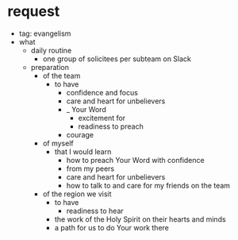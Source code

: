 # request
- tag: evangelism
- what
  - daily routine
    - one group of solicitees per subteam on Slack
  - preparation
    - of the team
      - to have
        - confidence and focus
        - care and heart for unbelievers
        - _ Your Word
          - excitement for
          - readiness to preach
        - courage
    - of myself
      - that I would learn
        - how to preach Your Word with confidence
        - from my peers
        - care and heart for unbelievers
        - how to talk to and care for my friends on the team
    - of the region we visit
      - to have
        - readiness to hear
      - the work of the Holy Spirit on their hearts and minds
      - a path for us to do Your work there
